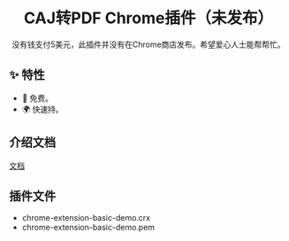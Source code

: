 <h1 align="center">CAJ转PDF Chrome插件（未发布）</h1>
<div align="center">
没有钱支付5美元，此插件并没有在Chrome商店发布。希望爱心人士能帮帮忙。
</div>

## ✨ 特性

- 🌈 免费。
- 🌍 快速持。

## 介绍文档

[文档](https://caj2pdf.cn/doc/caj2pdf.caj/1)

## 插件文件
- chrome-extension-basic-demo.crx
- chrome-extension-basic-demo.pem

